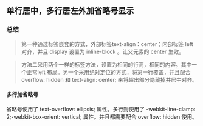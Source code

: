 ## 单行居中，多行居左外加省略号显示

### 总结
> 第一种通过标签嵌套的方式，外部标签text-align：center；内部标签 left对齐，并且 display 设置为 inline-block 。让父元素的 center 生效。

> 方法二采用两个一样的标签方法，设置为相同的行高，相同的内容。其中一个正常left 布局。另一个采用绝对定位的方式，将第一行覆盖，并且配合 overflow: hidden 和 text-align: center; 来将超出部分隐藏掉并居中对齐。


#### 多行加省略号
省略号使用了 text-overflow: ellipsis; 属性。多行则使用了 -webkit-line-clamp: 2;-webkit-box-orient: vertical; 属性。并且都需要配合 overflow: hidden 使用。



